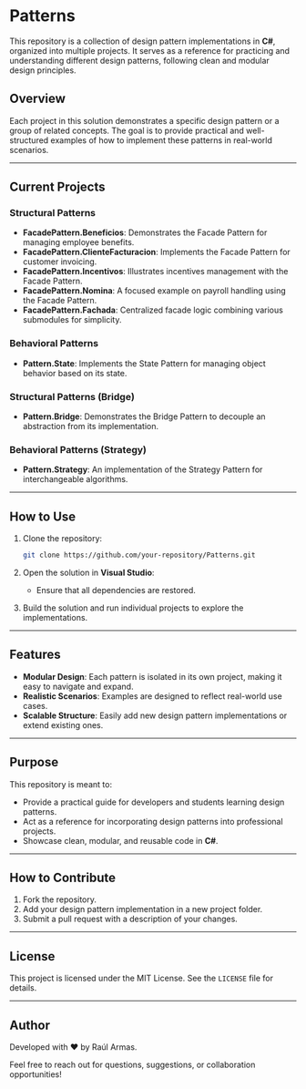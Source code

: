 
# Patterns

This repository is a collection of design pattern implementations in **C#**, organized into multiple projects. It serves as a reference for practicing and understanding different design patterns, following clean and modular design principles.

## Overview

Each project in this solution demonstrates a specific design pattern or a group of related concepts. The goal is to provide practical and well-structured examples of how to implement these patterns in real-world scenarios.

---

## Current Projects

### **Structural Patterns**
- **FacadePattern.Beneficios**: Demonstrates the Facade Pattern for managing employee benefits.
- **FacadePattern.ClienteFacturacion**: Implements the Facade Pattern for customer invoicing.
- **FacadePattern.Incentivos**: Illustrates incentives management with the Facade Pattern.
- **FacadePattern.Nomina**: A focused example on payroll handling using the Facade Pattern.
- **FacadePattern.Fachada**: Centralized facade logic combining various submodules for simplicity.

### **Behavioral Patterns**
- **Pattern.State**: Implements the State Pattern for managing object behavior based on its state.

### **Structural Patterns (Bridge)** 
- **Pattern.Bridge**: Demonstrates the Bridge Pattern to decouple an abstraction from its implementation.

### **Behavioral Patterns (Strategy)** 
- **Pattern.Strategy**: An implementation of the Strategy Pattern for interchangeable algorithms.

---

## How to Use

1. Clone the repository:
   ```bash
   git clone https://github.com/your-repository/Patterns.git
   ```

2. Open the solution in **Visual Studio**:
   - Ensure that all dependencies are restored.

3. Build the solution and run individual projects to explore the implementations.

---

## Features

- **Modular Design**: Each pattern is isolated in its own project, making it easy to navigate and expand.
- **Realistic Scenarios**: Examples are designed to reflect real-world use cases.
- **Scalable Structure**: Easily add new design pattern implementations or extend existing ones.

---

## Purpose

This repository is meant to:

- Provide a practical guide for developers and students learning design patterns.
- Act as a reference for incorporating design patterns into professional projects.
- Showcase clean, modular, and reusable code in **C#**.

---

## How to Contribute

1. Fork the repository.
2. Add your design pattern implementation in a new project folder.
3. Submit a pull request with a description of your changes.

---

## License

This project is licensed under the MIT License. See the `LICENSE` file for details.

---

## Author

Developed with ❤️ by Raúl Armas.

Feel free to reach out for questions, suggestions, or collaboration opportunities!
